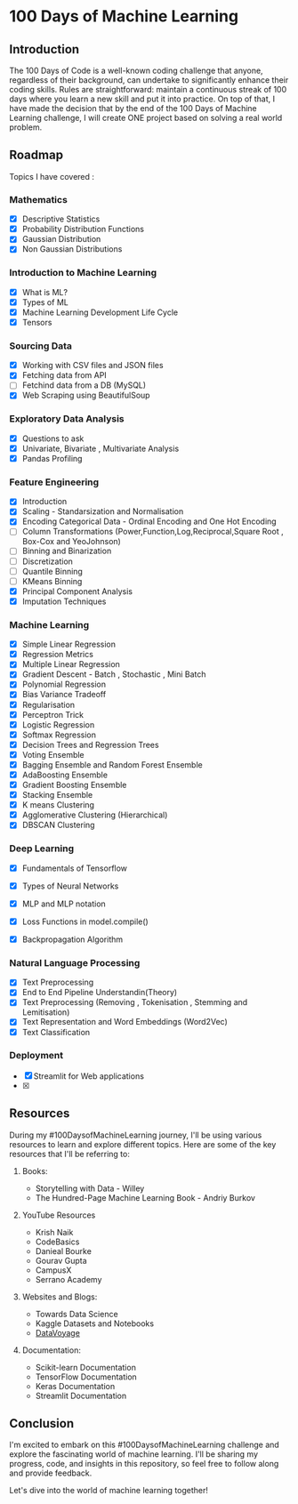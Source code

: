 # 100 Days of Machine Learning

## Introduction

The 100 Days of Code is a well-known coding challenge that anyone, regardless of their background, can undertake to significantly enhance their coding skills. Rules are straightforward: maintain a continuous streak of 100 days where you learn a new skill and put it into practice. On top of that, I have made the decision that by the end of the 100 Days of Machine Learning challenge, I will create ONE project based on solving a real world problem.

## Roadmap 
Topics I have covered :

### Mathematics
- [x] Descriptive Statistics
- [x] Probability Distribution Functions
- [x] Gaussian Distribution 
- [x] Non Gaussian Distributions
      
### Introduction to Machine Learning
- [x] What is ML?
- [x] Types of ML
- [x] Machine Learning Development Life Cycle
- [x] Tensors  

### Sourcing Data
- [x] Working with CSV files and JSON files
- [x] Fetching data from API
- [ ] Fetchind data from a DB (MySQL)
- [x] Web Scraping using BeautifulSoup 

### Exploratory Data Analysis
- [x] Questions to ask 
- [x] Univariate, Bivariate , Multivariate Analysis
- [x] Pandas Profiling

### Feature Engineering
- [x] Introduction
- [x] Scaling - Standarsization and Normalisation
- [x] Encoding Categorical Data - Ordinal Encoding and One Hot Encoding
- [ ] Column Transformations (Power,Function,Log,Reciprocal,Square Root , Box-Cox and YeoJohnson) 
- [ ] Binning and Binarization
- [ ] Discretization
- [ ] Quantile Binning
- [ ] KMeans Binning
- [x] Principal Component Analysis
- [x] Imputation Techniques  

### Machine Learning  
- [x] Simple Linear Regression
- [x] Regression Metrics
- [x] Multiple Linear Regression
- [x] Gradient Descent - Batch , Stochastic , Mini Batch 
- [x] Polynomial Regression
- [x] Bias Variance Tradeoff
- [x] Regularisation
- [x] Perceptron Trick
- [x] Logistic Regression
- [x] Softmax Regression
- [x] Decision Trees and Regression Trees
- [x] Voting Ensemble
- [x] Bagging Ensemble and Random Forest Ensemble
- [x] AdaBoosting Ensemble
- [x] Gradient Boosting Ensemble
- [x] Stacking Ensemble
- [x] K means Clustering
- [x] Agglomerative Clustering (Hierarchical)
- [x] DBSCAN Clustering 

### Deep Learning
- [x] Fundamentals of Tensorflow
- [x] Types of Neural Networks
- [x] MLP and MLP notation
- [x] Loss Functions in model.compile()
- [x] Backpropagation Algorithm 


### Natural Language Processing 
- [x] Text Preprocessing
- [x] End to End Pipeline Understandin(Theory)
- [x] Text Preprocessing (Removing , Tokenisation , Stemming and Lemitisation)
- [x] Text Representation and Word Embeddings (Word2Vec)
- [x] Text Classification

### Deployment 
- [x] Streamlit for Web applications 
- [x] 

## Resources

During my #100DaysofMachineLearning journey, I'll be using various resources to learn and explore different topics. Here are some of the key resources that I'll be referring to:

1. Books:
   - Storytelling with Data - Willey
   - The Hundred-Page Machine Learning Book - Andriy Burkov

2. YouTube Resources
   - Krish Naik 
   - CodeBasics
   - Danieal Bourke
   - Gourav Gupta 
   - CampusX
   - Serrano Academy 

3. Websites and Blogs:
   - Towards Data Science
   - Kaggle Datasets and Notebooks
   - [DataVoyage](https://kavirana.hashnode.dev/)

5. Documentation:
   - Scikit-learn Documentation
   - TensorFlow Documentation
   - Keras Documentation
   - Streamlit Documentation

## Conclusion

I'm excited to embark on this #100DaysofMachineLearning challenge and explore the fascinating world of machine learning. I'll be sharing my progress, code, and insights in this repository, so feel free to follow along and provide feedback.

Let's dive into the world of machine learning together!


